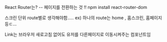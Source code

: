 React Router는?
-- 페이지를 전환하는 것 !!
npm install react-router-dom

스크린 단위 route별로 생각해야함.....
ex) 하나의 route는 home , 홈스크린, 홈페이지 등ㄷ...


Link는 브라우저 새로고침 없어도 유저를 다른페이지로 이동시켜주는 컴포넌트임